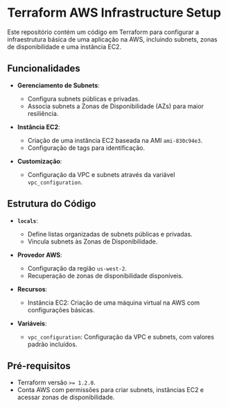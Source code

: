 # Terraform AWS Infrastructure Setup

Este repositório contém um código em Terraform para configurar a infraestrutura básica de uma aplicação na AWS, incluindo subnets, zonas de disponibilidade e uma instância EC2.

## Funcionalidades

- **Gerenciamento de Subnets**:
  - Configura subnets públicas e privadas.
  - Associa subnets a Zonas de Disponibilidade (AZs) para maior resiliência.

- **Instância EC2**:
  - Criação de uma instância EC2 baseada na AMI `ami-830c94e3`.
  - Configuração de tags para identificação.

- **Customização**:
  - Configuração da VPC e subnets através da variável `vpc_configuration`.

## Estrutura do Código

- **`locals`**:
  - Define listas organizadas de subnets públicas e privadas.
  - Vincula subnets às Zonas de Disponibilidade.

- **Provedor AWS**:
  - Configuração da região `us-west-2`.
  - Recuperação de zonas de disponibilidade disponíveis.

- **Recursos**:
  - Instância EC2: Criação de uma máquina virtual na AWS com configurações básicas.

- **Variáveis**:
  - `vpc_configuration`: Configuração da VPC e subnets, com valores padrão incluídos.

## Pré-requisitos

- Terraform versão `>= 1.2.0`.
- Conta AWS com permissões para criar subnets, instâncias EC2 e acessar zonas de disponibilidade.
